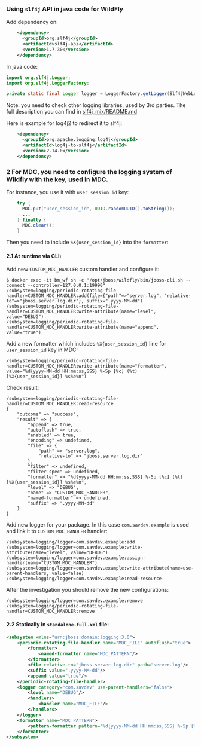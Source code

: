 ### Using `slf4j` API in java code for WildFly

Add dependency on:
```xml
    <dependency>
      <groupId>org.slf4j</groupId>
      <artifactId>slf4j-api</artifactId>
      <version>1.7.30</version>
    </dependency>
```

In java code:
```java
import org.slf4j.Logger;
import org.slf4j.LoggerFactory;

private static final Logger logger = LoggerFactory.getLogger(Slf4jWebLoggingExample.class);
```

Note: you need to check other logging libraries, used by 3rd parties. 
The full description you can find in [slf4j_mix/README.md](../slf4j_mix/README.md)

Here is example for log4j2 to redirect it to slf4j:
```xml
    <dependency>
      <groupId>org.apache.logging.log4j</groupId>
      <artifactId>log4j-to-slf4j</artifactId>
      <version>2.14.0</version>
    </dependency>
```

### 2 For MDC, you need to configure the logging system of Wildfly with the key, used in MDC.
For instance, you use it with `user_session_id` key:
```java
    try {
      MDC.put("user_session_id", UUID.randomUUID().toString());
      ...
    } finally {
      MDC.clear();
    }
```
Then you need to include `%X{user_session_id}` into the `formatter`: 

#### 2.1 At runtime via CLI:

Add new `CUSTOM_MDC_HANDLER` custom handler and configure it:
```
$ docker exec -it bm_wf sh -c "/opt/jboss/wildfly/bin/jboss-cli.sh --connect --controller=127.0.0.1:19990"
/subsystem=logging/periodic-rotating-file-handler=CUSTOM_MDC_HANDLER:add(file={"path"=>"server.log", "relative-to"=>"jboss.server.log.dir"}, suffix=".yyyy-MM-dd")
/subsystem=logging/periodic-rotating-file-handler=CUSTOM_MDC_HANDLER:write-attribute(name="level", value="DEBUG")
/subsystem=logging/periodic-rotating-file-handler=CUSTOM_MDC_HANDLER:write-attribute(name="append", value="true")
```
Add a new formatter which includes `%X{user_session_id}` line for `user_session_id` key in MDC:
```
/subsystem=logging/periodic-rotating-file-handler=CUSTOM_MDC_HANDLER:write-attribute(name="formatter", value="%d{yyyy-MM-dd HH:mm:ss,SSS} %-5p [%c] (%t) [%X{user_session_id}] %s%e%n") 
```
Check result:
```
/subsystem=logging/periodic-rotating-file-handler=CUSTOM_MDC_HANDLER:read-resource
{
    "outcome" => "success",
    "result" => {
        "append" => true,
        "autoflush" => true,
        "enabled" => true,
        "encoding" => undefined,
        "file" => {
            "path" => "server.log",
            "relative-to" => "jboss.server.log.dir"
        },
        "filter" => undefined,
        "filter-spec" => undefined,
        "formatter" => "%d{yyyy-MM-dd HH:mm:ss,SSS} %-5p [%c] (%t) [%X{user_session_id}] %s%e%n",
        "level" => "DEBUG",
        "name" => "CUSTOM_MDC_HANDLER",
        "named-formatter" => undefined,
        "suffix" => ".yyyy-MM-dd"
    }
}
```
Add new logger for your package. In this case `com.savdev.example` is used and link it to `CUSTOM_MDC_HANDLER` handler: 
```
/subsystem=logging/logger=com.savdev.example:add
/subsystem=logging/logger=com.savdev.example:write-attribute(name="level", value="DEBUG")
/subsystem=logging/logger=com.savdev.example:assign-handler(name="CUSTOM_MDC_HANDLER")
/subsystem=logging/logger=com.savdev.example:write-attribute(name=use-parent-handlers, value=false)
/subsystem=logging/logger=com.savdev.example:read-resource
```

After the investigation you should remove the new configurations:
```
/subsystem=logging/logger=com.savdev.example:remove
/subsystem=logging/periodic-rotating-file-handler=CUSTOM_MDC_HANDLER:remove
```


#### 2.2 Statically in `standalone-full.xml` file:

```xml
<subsystem xmlns="urn:jboss:domain:logging:3.0">
    <periodic-rotating-file-handler name="MDC_FILE" autoflush="true">
        <formatter>
            <named-formatter name="MDC_PATTERN"/>
        </formatter>
        <file relative-to="jboss.server.log.dir" path="server.log"/>
        <suffix value=".yyyy-MM-dd"/>
        <append value="true"/>
    </periodic-rotating-file-handler>
    <logger category="com.savdev" use-parent-handlers="false">
        <level name="DEBUG"/>
        <handlers>
            <handler name="MDC_FILE"/>
        </handlers>
    </logger>
    <formatter name="MDC_PATTERN">
        <pattern-formatter pattern="%d{yyyy-MM-dd HH:mm:ss,SSS} %-5p [%c] (%t) [%X{user_session_id}] %s%e%n"/>
    </formatter>
</subsystem>
```

